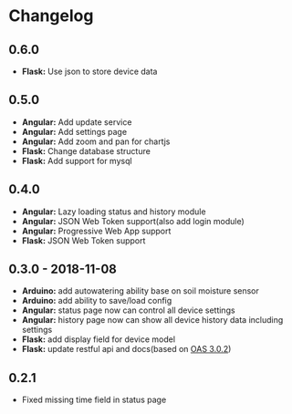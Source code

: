 # Changelog

## 0.6.0

* **Flask:** Use json to store device data

## 0.5.0

* **Angular:** Add update service
* **Angular:** Add settings page
* **Angular:** Add zoom and pan for chartjs
* **Flask:** Change database structure
* **Flask:** Add support for mysql

## 0.4.0

* **Angular:** Lazy loading status and history module
* **Angular:** JSON Web Token support(also add login module)
* **Angular:** Progressive Web App support
* **Flask:** JSON Web Token support

## 0.3.0 - 2018-11-08

* **Arduino:** add autowatering ability base on soil moisture sensor
* **Arduino:** add ability to save/load config
* **Angular:** status page now can control all device settings
* **Angular:** history page now can show all device history data including settings
* **Flask:** add display field for device model
* **Flask:** update restful api and docs(based on [OAS 3.0.2](https://github.com/OAI/OpenAPI-Specification/blob/master/versions/3.0.2.md))

## 0.2.1

* Fixed missing time field in status page
